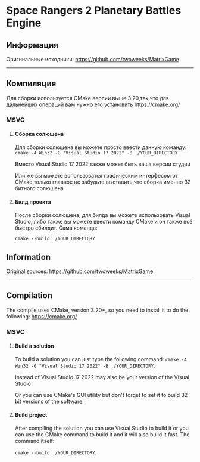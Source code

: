 # Space Rangers 2 Planetary Battles Engine

## Информация

Оригинальные исходники: https://github.com/twoweeks/MatrixGame

------

## Компиляция

Для сборки используется CMake версии выше 3.20,так что для дальнейших операций вам нужно его установить https://cmake.org/

### MSVC

1. #### Сборка солюшена

   Для сборки солюшена вы можете просто ввести данную команду: 
   `cmake -A Win32 -G "Visual Studio 17 2022" -B ./YOUR_DIRECTORY`

   Вместо Visual Studio 17 2022 также может быть ваша версии студии 

   Или же вы можете вопользоватся графическим интерфесом от CMake только главное не забудьте выставить что сборка именно 32 битного солюшена

2. #### Билд проекта

   После сборки солюшена, для билда вы можете использовать Visual Studio, либо также вы можете ввести команду CMake и он также всё быстро сбилдит.
   Сама команда:

   `cmake --build ./YOUR_DIRECTORY`

## Information

Original sources: https://github.com/twoweeks/MatrixGame

------

## Compilation

The compile uses CMake, version 3.20+, so you need to install it to do the following: https://cmake.org/

### MSVC

1. #### Build a solution

   To build a solution you can just type the following command: 
   `cmake -A Win32 -G "Visual Studio 17 2022" -B ./YOUR_DIRECTORY`.

   Instead of Visual Studio 17 2022 may also be your version of the Visual Studio

   Or you can use CMake's GUI utility but don't forget to set it to build 32 bit versions of the software.

2. #### Build project

   After compiling the solution you can use Visual Studio to build it or you can use the CMake command to build it and it will also build it fast.
   The command itself:

   `cmake --build ./YOUR_DIRECTORY`.
